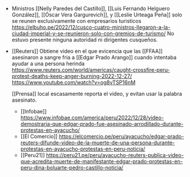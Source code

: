 - Ministros [[Nelly Paredes del Castillo]], [[Luis Fernando Helguero González]], [[Óscar Vera Gargurevich]], y [[Leslie Urteaga Peña]] solo se reunen exclusivamente con empresarios turisticos https://elbuho.pe/2022/12/cusco-cuatro-ministros-llegaron-a-la-ciudad-imperial-y-se-reunieron-solo-con-gremios-de-turismo/
  No estuvo presente ninguna autoridad ni dirigentes cusqueños.

- [[Reuters]] Obtiene video en el que evicencia que las [[FFAA]] asesinaron a sangre fria a [[Edgar Prado Arango]] cuando intentaba ayudar a una persona herinda https://www.reuters.com/world/americas/caught-crossfire-peru-protest-deaths-keep-anger-burning-2022-12-27/ https://www.youtube.com/watch?v=og8vTSP16nM

  [[Prensa]] local escasamente reporta el video, y evitan usar la palabra asesinato.

  - [[Infobae]] https://www.infobae.com/america/peru/2022/12/28/video-demostraria-que-edgar-prado-fue-asesinado-arrodillado-durante-protestas-en-ayacucho/
  - [[El Comercio]] https://elcomercio.pe/peru/ayacucho/edgar-prado-reuters-difunde-video-de-la-muerte-de-una-persona-durante-protestas-en-ayacucho-protestas-en-peru-noticia/
  - [[Peru21]] https://peru21.pe/peru/ayacucho-reuters-publica-video-que-acredita-muerte-de-manifestante-edgar-prado-protestas-en-peru-dina-boluarte-pedro-castillo-noticia/
